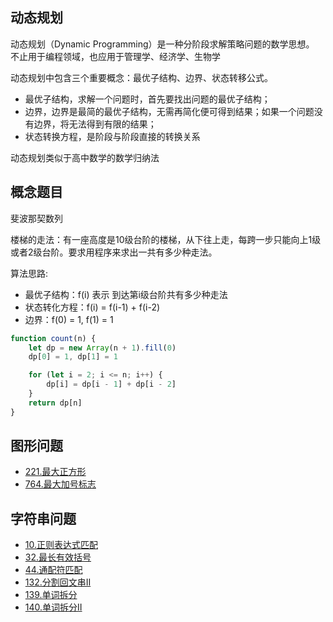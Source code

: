 
## 动态规划

动态规划（Dynamic Programming）是一种分阶段求解策略问题的数学思想。
不止用于编程领域，也应用于管理学、经济学、生物学

动态规划中包含三个重要概念：最优子结构、边界、状态转移公式。

- 最优子结构，求解一个问题时，首先要找出问题的最优子结构；
- 边界，边界是最简的最优子结构，无需再简化便可得到结果；如果一个问题没有边界，将无法得到有限的结果；
- 状态转换方程，是阶段与阶段直接的转换关系

动态规划类似于高中数学的数学归纳法

## 概念题目

斐波那契数列

楼梯的走法：有一座高度是10级台阶的楼梯，从下往上走，每跨一步只能向上1级或者2级台阶。要求用程序来求出一共有多少种走法。

算法思路:

- 最优子结构：f(i) 表示 到达第i级台阶共有多少种走法
- 状态转化方程：f(i) = f(i-1) + f(i-2)
- 边界：f(0) = 1, f(1) = 1

```javascript
function count(n) {
    let dp = new Array(n + 1).fill(0)
    dp[0] = 1, dp[1] = 1

    for (let i = 2; i <= n; i++) {
        dp[i] = dp[i - 1] + dp[i - 2]
    }
    return dp[n]
}
```

## 图形问题

- [221.最大正方形](../algorithms/201-300/221.%20最大正方形.md)
- [764.最大加号标志](./algorithms/701-800/764.%20最大加号标志.md)

## 字符串问题

- [10.正则表达式匹配](../algorithms/1-100/10.%20正则表达式匹配.md)
- [32.最长有效括号](../algorithms/1-100/32.%20最长有效括号.md)
- [44.通配符匹配](../algorithms/1-100/44.%20通配符匹配.md)
- [132.分割回文串II](../algorithms/101-200/132.%20分割回文串%20II.md)
- [139.单词拆分](../algorithms/101-200/139.%20单词拆分.md)
- [140.单词拆分II](../algorithms/101-200/140.%20单词拆分%20II.md)
